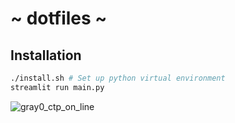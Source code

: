 # ~ dotfiles ~

## Installation

```sh
./install.sh # Set up python virtual environment
streamlit run main.py
```
![gray0_ctp_on_line](https://github.com/TobiZehPanda/dotfiles/assets/10318171/00b9d968-ad41-422a-9e1f-8e301eb48006)
